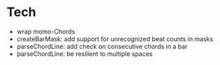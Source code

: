 # Tech
- wrap momo-Chords
- createBarMask: add support for unrecognized beat counts in masks
- parseChordLine: add check on consecutive chords in a bar
- parseChordLine: be resilient to multiple spaces


